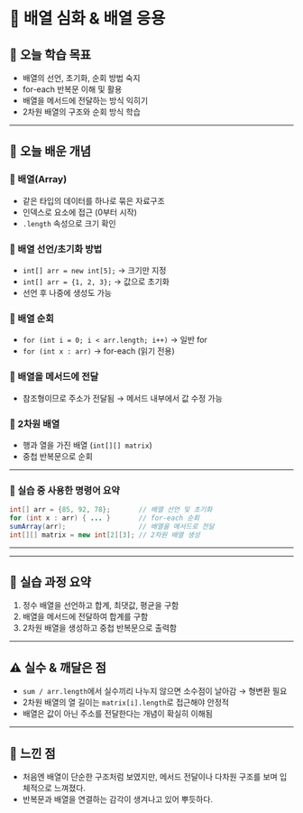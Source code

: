 # 📘 배열 심화 & 배열 응용

## 🎯 오늘 학습 목표
- 배열의 선언, 초기화, 순회 방법 숙지
- for-each 반복문 이해 및 활용
- 배열을 메서드에 전달하는 방식 익히기
- 2차원 배열의 구조와 순회 방식 학습

---

## 🧠 오늘 배운 개념

### 🔹 배열(Array)
- 같은 타입의 데이터를 하나로 묶은 자료구조
- 인덱스로 요소에 접근 (0부터 시작)
- `.length` 속성으로 크기 확인

### 🔹 배열 선언/초기화 방법
- `int[] arr = new int[5];` → 크기만 지정
- `int[] arr = {1, 2, 3};` → 값으로 초기화
- 선언 후 나중에 생성도 가능

### 🔹 배열 순회
- `for (int i = 0; i < arr.length; i++)` → 일반 for
- `for (int x : arr)` → for-each (읽기 전용)

### 🔹 배열을 메서드에 전달
- 참조형이므로 주소가 전달됨 → 메서드 내부에서 값 수정 가능

### 🔹 2차원 배열
- 행과 열을 가진 배열 (`int[][] matrix`)
- 중첩 반복문으로 순회

---

### 🔹 실습 중 사용한 명령어 요약
```java
int[] arr = {85, 92, 78};       // 배열 선언 및 초기화
for (int x : arr) { ... }       // for-each 순회
sumArray(arr);                  // 배열을 메서드로 전달
int[][] matrix = new int[2][3]; // 2차원 배열 생성
```

---


---

## 🧪 실습 과정 요약
1. 정수 배열을 선언하고 합계, 최댓값, 평균을 구함
2. 배열을 메서드에 전달하여 합계를 구함
3. 2차원 배열을 생성하고 중첩 반복문으로 출력함

---

## ⚠️ 실수 & 깨달은 점
- `sum / arr.length`에서 실수끼리 나누지 않으면 소수점이 날아감 → 형변환 필요
- 2차원 배열의 열 길이는 `matrix[i].length`로 접근해야 안정적
- 배열은 값이 아닌 주소를 전달한다는 개념이 확실히 이해됨

---

## 💭 느낀 점
- 처음엔 배열이 단순한 구조처럼 보였지만, 메서드 전달이나 다차원 구조를 보며 입체적으로 느껴졌다.
- 반복문과 배열을 연결하는 감각이 생겨나고 있어 뿌듯하다.

